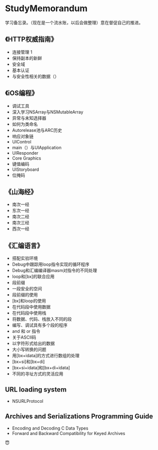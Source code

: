 # StudyMemorandum
学习备忘录。（现在是一个流水账，以后会做整理）意在督促自己的推进。

## 《HTTP权威指南》
- 连接管理 1
- 保持副本的新鲜
- 安全域
- 基本认证
- 与安全性相关的数据（）

## 《iOS编程》
- 调试工具
- 深入学习NSArray与NSMutableArray
- 异常与未知选择器
- 如何为类命名
- Autorelease池与ARC历史
- 响应对象链
- UIControl
- main（）与UIApplication
- UIResponder
- Core Graphics
- 键值编码
- UIStoryboard
- 位掩码

## 《山海经》
- 南次一经
- 东次一经
- 南次二经
- 南次三经
- 西次一经

## 《汇编语言》
- 搭配实验环境
- Debug中跟踪用loop指令实现的循环程序
- Debug和汇编编译器masm对指令的不同处理
- loop和[bx]的联合应用
- 段前缀
- 一段安全的空间
- 段前缀的使用
- [bx]和loop的使用
- 在代码段中使用数据
- 在代码段中使用栈
- 将数据、代码、栈放入不同的段
- 编写、调试具有多个段的程序
- and 和 or 指令
- 关于ASCII码
- 以字符形式给出的数据
- 大小写转换的问题
- 用[bx+idata]的方式进行数组的处理
- [bx+si]和[bx+di]
- [bx+si+idata]和[bx+di+idata]
- 不同的寻址方式的灵活应用

## URL loading system
- NSURLProtocol

## Archives and Serializations Programming Guide
- Encoding and Decoding C Data Types
- Forward and Backward Compatibility for Keyed Archives

😇
